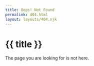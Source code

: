 ```yaml
---
title: Oops! Not Found
permalink: 404.html
layout: layouts/404.njk
---
```

# {{ title }}

The page you are looking for is not here.
